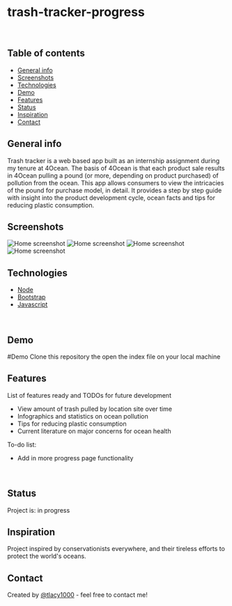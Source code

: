 # trash-tracker-progress
​
## Table of contents
* [General info](#general-info)
* [Screenshots](#screenshots)
* [Technologies](#technologies)
* [Demo](#demo)
* [Features](#features)
* [Status](#status)
* [Inspiration](#inspiration)
* [Contact](#contact)
​
## General info
 Trash tracker is a web based app built as an internship assignment during my tenure at 4Ocean.  The basis of 4Ocean is that each product sale results in 4Ocean pulling a pound (or more, depending on product purchased) of pollution from the ocean. This app allows consumers to view the intricacies of the pound for purchase model, in detail. It provides a step by step guide with insight into the product development cycle, ocean facts and tips for reducing plastic consumption.
​
## Screenshots
![Home screenshot](./img/screens/home.png)
![Home screenshot](./img/screens/intro.png)
![Home screenshot](./img/screens/speakers.png)
![Home screenshot](./img/screens/schedule.png)
​
## Technologies
* [Node](https://nodejs.org) 
* [Bootstrap](https://www.bootstrap.com/)  
* [Javascript](https://www.javascript.com/)

​
## Demo


#Demo Clone this repository the open the index file on your local machine
​

## Features
List of features ready and TODOs for future development
* View amount of trash pulled by location site over time
* Infographics and statistics on ocean pollution
* Tips for reducing plastic consumption
* Current literature on major concerns for ocean health
​

To-do list:
* Add in more progress page functionality 

​
## Status
Project is: in progress
​
## Inspiration
Project inspired by conservationists everywhere, and their tireless efforts to protect the world's oceans.
​
## Contact
Created by [@tlacy1000](https://www.lacytammy.com/) - feel free to contact me!

